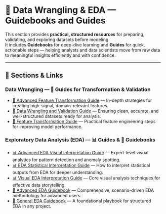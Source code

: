 


# 📘 Data Wrangling & EDA — Guidebooks and Guides

This section provides **practical, structured resources** for preparing, validating, and exploring datasets before modeling.  
It includes **Guidebooks** for deep-dive learning and **Guides** for quick, actionable steps — helping analysts and data scientists move from raw data to meaningful insights efficiently and with confidence.

---

## 📂 Sections & Links

### Data Wrangling — 📘 Guides for Transformation & Validation
- [📘 Advanced Feature Transformation Guide](Data%20Wrangling/📘%20Advanced%20Feature%20Transformation%20Guide.md) — In-depth strategies for creating high-signal, domain-relevant features.
- [📘 Data Wrangling and Validation Guide](Data%20Wrangling/📘%20Data%20Wrangling%20and%20Validation%20Guide.md) — Ensuring clean, accurate, and well-structured datasets ready for analysis.
- [📘 Feature Transformation Guide](Data%20Wrangling/📘%20Feature%20Transformation%20Guide.md) — Practical feature engineering steps for improving model performance.

### Exploratory Data Analysis (EDA) — 📊 Guides & 📘 Guidebooks
- [📊 Advanced EDA Visual Interpretation Guide](EDA/📊%20Advanced%20EDA%20Visual%20Interpretation%20Guide.md) — Expert-level visual analytics for pattern detection and anomaly spotting.
- [📊 EDA Statistical Interpretation Guide](EDA/📊%20EDA%20Statistical%20Interpretation%20Guide.md) — How to interpret statistical outputs from EDA for deeper understanding.
- [📊 Visual EDA Interpretation Guide](EDA/📊%20Visual%20EDA%20Interpretation%20Guide.md) — Core visual analysis techniques for effective data storytelling.
- [📘 Advanced EDA Guidebook](EDA/📘%20Advanced%20EDA%20Guidebook.md) — Comprehensive, scenario-driven EDA methodology for advanced users.
- [📘 General EDA Guidebook](EDA/📘%20General%20EDA%20Guidebook.md) — A foundational playbook for structured EDA in any project.